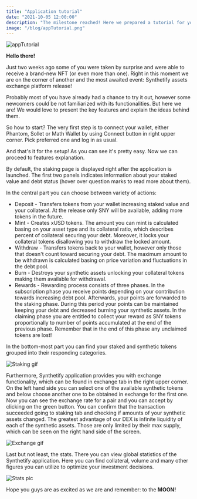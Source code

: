 ```yaml
---
title: "Application tutorial"
date: "2021-10-05 12:00:00"
description: "The milestone reached! Here we prepared a tutorial for you."
image: "/blog/appTutorial.png"
---
```


![appTutorial](/blog/appTutorial.png)

**Hello there!**

Just two weeks ago some of you were taken by surprise and were able to receive a brand-new NFT (or even more than one). Right in this moment we are on the corner of another and the most awaited event: Synthetify assets exchange platform release! **<confetti and fireworks explosion sounds>**
						
Probably most of you have already had a chance to try it out, however some newcomers could be not familiarized with its functionalities. But here we are! We would love to present the key features and explain the ideas behind them.

So how to start? The very first step is to connect your wallet, either Phantom, Sollet or Math Wallet by using Connect button in right upper corner. Pick preferred one and log in as usual.

And that's it for the setup! As you can see it's pretty easy. Now we can proceed to features explanation.

By default, the staking page is displayed right after the application is launched. The first two panels indicates information about your staked value and debt status (hover over question marks to read more about them).

In the central part you can choose between variety of actions:

* Deposit \- Transfers tokens from your wallet increasing staked value and your collateral. At the release only SNY will be available, adding more tokens in the future.
* Mint \- Creates xUSD tokens. The amount you can mint is calculated basing on your asset type and its collateral ratio, which describes percent of collateral securing your debt. Moreover, it locks your collateral tokens disallowing you to withdraw the locked amount.
* Withdraw \- Transfers tokens back to your wallet, however only those that doesn't count toward securing your debt. The maximum amount to be withdrawn is calculated basing on price variation and fluctuations in the debt pool.
* Burn \- Destroys your synthetic assets unlocking your collateral tokens making them available for withdrawal.
* Rewards \- Rewarding process consists of three phases. In the subscription phase you receive points depending on your contribution towards increasing debt pool. Afterwards, your points are forwarded to the staking phase. During this period your points can be maintained keeping your debt and decreased burning your synthetic assets. In the claiming phase you are entitled to collect your reward as SNY tokens proportionally to number of points accumulated at the end of the previous phase. Remember that in the end of this phase any unclaimed tokens are lost!

In the bottom-most part you can find your staked and synthetic tokens grouped into their responding categories.

![Staking gif](/blog/staking.gif)
				
Furthermore, Synthetify application provides you with exchange functionality, which can be found in exchange tab in the right upper corner.
On the left hand side you can select one of the available synthetic tokens and below choose another one to be obtained in exchange for the first one. Now you can see the exchange rate for a pair and you can accept by clicking on the green button. You can confirm that the transaction succeeded going to staking tab and checking if amounts of your synthetic assets changed.
The greatest advantage of our DEX is infinite liquidity of each of the synthetic assets. Those are only limited by their max supply, which can be seen on the right hand side of the screen.

![Exchange gif](/blog/exchange.gif)
				
Last but not least, the stats. There you can view global statistics of the Synthetify application. Here you can find collateral, volume and many other figures you can utilize to optimize your investment decisions.

![Stats pic](/blog/STATS.png)
				
Hope you guys are as excited as we are and remember: to the **MOON!**
